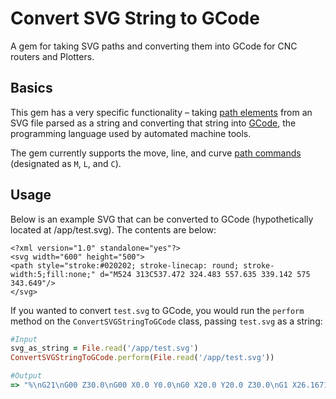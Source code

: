 Convert SVG String to GCode
===========================

A gem for taking SVG paths and converting them into GCode for CNC routers and Plotters.

Basics
-------
This gem has a very specific functionality – taking [path elements](https://developer.mozilla.org/en-US/docs/Web/SVG/Tutorial/Paths) from an SVG file
parsed as a string and converting that string into [GCode](https://en.wikipedia.org/wiki/G-code), the
programming language used by automated machine tools.

The gem currently supports the move, line, and curve [path commands](https://developer.mozilla.org/en-US/docs/Web/SVG/Tutorial/Paths) (designated as `M`, `L`, and
`C`).  

Usage
------
Below is an example SVG that can be converted to GCode (hypothetically located at
/app/test.svg).  The contents are below:

```
<?xml version="1.0" standalone="yes"?>
<svg width="600" height="500">
<path style="stroke:#020202; stroke-linecap: round; stroke-width:5;fill:none;" d="M524 313C537.472 324.483 557.635 339.142 575 343.649"/>
</svg>
```

If you wanted to convert `test.svg` to GCode, you would run the `perform` method on the
`ConvertSVGStringToGCode` class, passing `test.svg` as a string:

```ruby
#Input
svg_as_string = File.read('/app/test.svg')
ConvertSVGStringToGCode.perform(File.read('/app/test.svg'))

#Output
=> "%\nG21\nG00 Z30.0\nG00 X0.0 Y0.0\nG0 X20.0 Y20.0 Z30.0\nG1 X26.167145600000012 Y25.015007199999996 Z10.0\nG1 X33.13954880000002 Y30.115761599999992 Z10.0\nG1 X40.59837920000004 Y34.85444239999999 Z10.0\nG1 X48.224806400000034 Y38.78322879999999 Z10.0\nG00 X0.0 Y0.0 Z30.0\n%"
```
